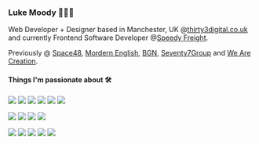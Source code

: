 ### Luke Moody 👨🏻‍💻

Web Developer + Designer based in Manchester, UK @[thirty3digital.co.uk](https://www.thirty3digital.co.uk) and currently Frontend Software Developer @[Speedy Freight](https://speedyfreight.com/).

Previously @ [Space48](https://space48.com), [Mordern English](https://modernenglish.co.uk), [BGN](https://bgn.agency), [Seventy7Group](https://seventy7group.com) and [We Are Creation](https://wearecreation.com).

#### Things I'm passionate about 🛠

![](https://img.shields.io/badge/JavaScript-React-blue)
![](https://img.shields.io/badge/JavaScript-TypeScript-blue)
![](https://img.shields.io/badge/JavaScript-Next-blue)
![](https://img.shields.io/badge/JavaScript-Vue-green)
![](https://img.shields.io/badge/JavaScript-Nuxt-green)
![](https://img.shields.io/badge/JavaScript-Nodejs-yellow)

![](https://img.shields.io/badge/Platform-WordPress-lightgrey)
![](https://img.shields.io/badge/Platform-BigCommerce-lightgrey)
![](https://img.shields.io/badge/Platform-Shopify-lightgrey)
![](https://img.shields.io/badge/CMS-Prismic-orange)

![](https://img.shields.io/badge/Language-SCSS-orange)
![](https://img.shields.io/badge/Language-Liquid-orange)
![](https://img.shields.io/badge/Language-JSON-orange)
![](https://img.shields.io/badge/Language-JavaScript-orange)
![](https://img.shields.io/badge/Language-PHP-orange)

<!--
**lukemoody/lukemoody** is a ✨ _special_ ✨ repository because its `README.md` (this file) appears on your GitHub profile.

Here are some ideas to get you started:

- 🔭 I’m currently working on ...
- 🌱 I’m currently learning ...
- 👯 I’m looking to collaborate on ...
- 🤔 I’m looking for help with ...
- 💬 Ask me about ...
- 📫 How to reach me: ...
- 😄 Pronouns: ...
- ⚡ Fun fact: ...
-->
